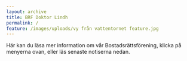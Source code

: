 ```yaml
---
layout: archive
title: BRF Doktor Lindh
permalink: /
feature: /images/uploads/vy från vattentornet feature.jpg
---
```


Här kan du läsa mer information om vår Bostadsrättsförening, klicka på menyerna ovan, eller läs senaste notiserna nedan.


